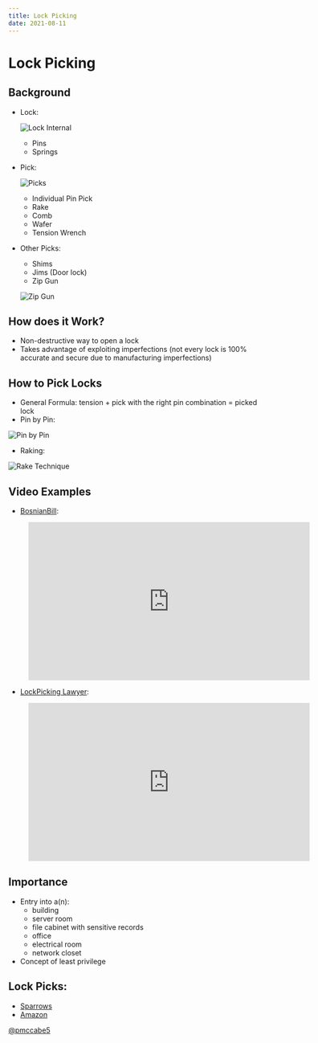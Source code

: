 ```yaml
---
title: Lock Picking
date: 2021-08-11
---
```


# Lock Picking

## Background

- Lock:

    ![Lock Internal](https://github.com/cofcsecurity/cofcsecurity.github.io/blob/master/source/_posts/images/internal-of-lock.jpg?raw=true)

    - Pins
    - Springs
- Pick:

    ![Picks](https://github.com/cofcsecurity/cofcsecurity.github.io/blob/master/source/_posts/images/tuxedo-picks.jpg?raw=true)

    - Individual Pin Pick
    - Rake
    - Comb
    - Wafer
    - Tension Wrench
- Other Picks:
    - Shims
    - Jims (Door lock)
    - Zip Gun

    ![Zip Gun](https://github.com/cofcsecurity/cofcsecurity.github.io/blob/master/source/_posts/images/zip-gun-lockpicking.jpg?raw=true)

## How does it Work?

- Non-destructive way to open a lock
- Takes advantage of exploiting imperfections (not every lock is 100% accurate and secure due to manufacturing imperfections)

## How to Pick Locks

- General Formula: tension + pick with the right pin combination = picked lock
- Pin by Pin:

![Pin by Pin](https://github.com/cofcsecurity/cofcsecurity.github.io/blob/master/source/_posts/images/lock-picking-precision.gif?raw=true)

- Raking:

![Rake Technique](https://github.com/cofcsecurity/cofcsecurity.github.io/blob/master/source/_posts/images/lock-picking-rake.gif?raw=true)

## Video Examples

- [BosnianBill](https://bit.ly/35jWbwc
):

<figure class="video_container">
        <iframe width="560" height="315" src="https://www.youtube.com/embed/Y2KK-uJNbmY" title="YouTube video player" frameborder="0" allow="accelerometer; autoplay; clipboard-write; encrypted-media; gyroscope; picture-in-picture" allowfullscreen></iframe>
    </figure>

- [LockPicking Lawyer](https://bit.ly/38CUzzr):

<figure class="video_container">
        <iframe width="560" height="315" src="https://www.youtube.com/embed/iqsAjzm-qtA" title="YouTube video player" frameborder="0" allow="accelerometer; autoplay; clipboard-write; encrypted-media; gyroscope; picture-in-picture" allowfullscreen></iframe>
    </figure>

## Importance

- Entry into a(n):
    - building
    - server room
    - file cabinet with sensitive records
    - office
    - electrical room
    - network closet
- Concept of least privilege

## Lock Picks:

- [Sparrows](https://www.sparrowslockpicks.com/)
- [Amazon](https://amzn.to/2RTciwS)

[@pmccabe5](https://github.com/pmccabe5)
